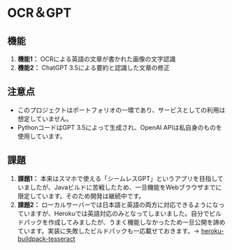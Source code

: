 # OCR＆GPT

## 機能

1. **機能1：** OCRによる英語の文章が書かれた画像の文字認識
2. **機能2：** ChatGPT 3.5による要約と認識した文章の修正

## 注意点

- このプロジェクトはポートフォリオの一環であり、サービスとしての利用は想定していません。
- PythonコードはGPT 3.5によって生成され、OpenAI APIは私自身のものを使用しています。

## 課題

1. **課題1：** 本来はスマホで使える「シームレスGPT」というアプリを目指していましたが、Javaビルドに苦戦したため、一旦機能をWebブラウザまでに限定しています。そのため開発は継続中です。
2. **課題2：** ローカルサーバーでは日本語と英語の両方に対応できるようになっていますが、Herokuでは英語対応のみとなってしまいました。自分でビルドパックを作成してみましたが、うまく機能しなかったため一旦公開を諦めています。実装に失敗したビルドパックも一応載せておきます。→ [heroku-buildpack-tesseract](https://github.com/Kazuma24oka/heroku-buildpack-tesseract)